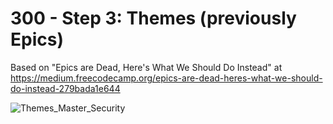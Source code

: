 # 300 - Step 3: Themes (previously Epics)

Based on "Epics are Dead, Here's What We Should Do Instead" at https://medium.freecodecamp.org/epics-are-dead-heres-what-we-should-do-instead-279bada1e644

![Themes_Master_Security](https://user-images.githubusercontent.com/1499433/213718113-a0ce8dd1-b14d-4241-a547-8f595a9702f0.jpg)
